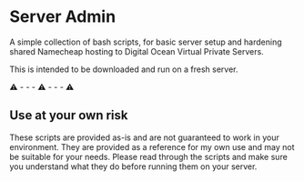 # Server Admin
A simple collection of bash scripts, for basic server setup and hardening shared Namecheap hosting to Digital Ocean Virtual Private Servers.

This is intended to be downloaded and run on a fresh server.

⚠️ - - - ⚠️ - - - ⚠️

## Use at your own risk
These scripts are provided as-is and are not guaranteed to work in your environment. They are provided as a reference for my own use and may not be suitable for your needs. Please read through the scripts and make sure you understand what they do before running them on your server.